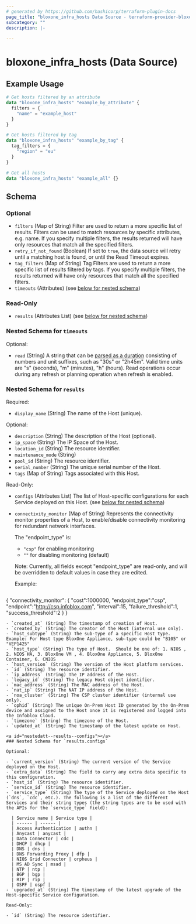 ```yaml
---
# generated by https://github.com/hashicorp/terraform-plugin-docs
page_title: "bloxone_infra_hosts Data Source - terraform-provider-bloxone"
subcategory: ""
description: |-
  
---
```


# bloxone_infra_hosts (Data Source)



## Example Usage

```terraform
# Get hosts filtered by an attribute
data "bloxone_infra_hosts" "example_by_attribute" {
  filters = {
    "name" = "example_host"
  }
}

# Get hosts filtered by tag
data "bloxone_infra_hosts" "example_by_tag" {
  tag_filters = {
    "region" = "eu"
  }
}

# Get all hosts
data "bloxone_infra_hosts" "example_all" {}
```

<!-- schema generated by tfplugindocs -->
## Schema

### Optional

- `filters` (Map of String) Filter are used to return a more specific list of results. Filters can be used to match resources by specific attributes, e.g. name. If you specify multiple filters, the results returned will have only resources that match all the specified filters.
- `retry_if_not_found` (Boolean) If set to `true`, the data source will retry until a matching host is found, or until the Read Timeout expires.
- `tag_filters` (Map of String) Tag Filters are used to return a more specific list of results filtered by tags. If you specify multiple filters, the results returned will have only resources that match all the specified filters.
- `timeouts` (Attributes) (see [below for nested schema](#nestedatt--timeouts))

### Read-Only

- `results` (Attributes List) (see [below for nested schema](#nestedatt--results))

<a id="nestedatt--timeouts"></a>
### Nested Schema for `timeouts`

Optional:

- `read` (String) A string that can be [parsed as a duration](https://pkg.go.dev/time#ParseDuration) consisting of numbers and unit suffixes, such as "30s" or "2h45m". Valid time units are "s" (seconds), "m" (minutes), "h" (hours). Read operations occur during any refresh or planning operation when refresh is enabled.


<a id="nestedatt--results"></a>
### Nested Schema for `results`

Required:

- `display_name` (String) The name of the Host (unique).

Optional:

- `description` (String) The description of the Host (optional).
- `ip_space` (String) The IP Space of the Host.
- `location_id` (String) The resource identifier.
- `maintenance_mode` (String)
- `pool_id` (String) The resource identifier.
- `serial_number` (String) The unique serial number of the Host.
- `tags` (Map of String) Tags associated with this Host.

Read-Only:

- `configs` (Attributes List) The list of Host-specific configurations for each Service deployed on this Host. (see [below for nested schema](#nestedatt--results--configs))
- `connectivity_monitor` (Map of String) Represents the connectivity monitor properties of a Host, to enable/disable connectivity monitoring for redundant network interfaces.

  The "endpoint_type" is:
  - `"csp"` for enabling monitoring
  - `""` for disabling monitoring (default)

  Note: Currently, all fields except "endpoint_type" are read-only, and will be overridden to default values in case they are edited.

  Example:
  ```
{
    "connectivity_monitor": {
      "cost":1000000,
      "endpoint_type":"csp",
      "endpoint":"http://csp.infoblox.com",
      "interval":15,
      "failure_threshold":1,
      "success_threshold":2
    }
  }
```
- `created_at` (String) The timestamp of creation of Host.
- `created_by` (String) The creator of the Host (internal use only).
- `host_subtype` (String) The sub-type of a specific Host type.  Example: For Host type BloxOne Appliance, sub-type could be "B105" or "VEP1425"
- `host_type` (String) The type of Host.  Should be one of: 1. NIOS , 2. NIOS HA, 3. BloxOne VM , 4. BloxOne Appliance, 5. BloxOne Container, 6. CNIOS
- `host_version` (String) The version of the Host platform services.
- `id` (String) The resource identifier.
- `ip_address` (String) The IP address of the Host.
- `legacy_id` (String) The legacy Host object identifier.
- `mac_address` (String) The MAC address of the Host.
- `nat_ip` (String) The NAT IP address of the Host.
- `noa_cluster` (String) The CSP cluster identifier (internal use only).
- `ophid` (String) The unique On-Prem Host ID generated by the On-Prem device and assigned to the Host once it is registered and logged into the Infoblox Cloud.
- `timezone` (String) The timezone of the Host.
- `updated_at` (String) The timestamp of the latest update on Host.

<a id="nestedatt--results--configs"></a>
### Nested Schema for `results.configs`

Optional:

- `current_version` (String) The current version of the Service deployed on the Host.
- `extra_data` (String) The field to carry any extra data specific to this configuration.
- `host_id` (String) The resource identifier.
- `service_id` (String) The resource identifier.
- `service_type` (String) The type of the Service deployed on the Host (`dns`, `cdc`, etc.). The following is a list of the different Services and their string types (the string types are to be used with the APIs for the `service_type` field):

  | Service name | Service type | 
  | ------ | ------ | 
  | Access Authentication | authn | 
  | Anycast | anycast | 
  | Data Connector | cdc | 
  | DHCP | dhcp | 
  | DNS | dns | 
  | DNS Forwarding Proxy | dfp | 
  | NIOS Grid Connector | orpheus | 
  | MS AD Sync | msad | 
  | NTP | ntp | 
  | BGP | bgp | 
  | RIP | rip | 
  | OSPF | ospf |
- `upgraded_at` (String) The timestamp of the latest upgrade of the Host-specific Service configuration.

Read-Only:

- `id` (String) The resource identifier.
